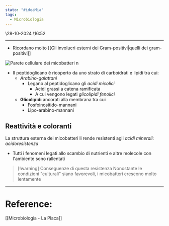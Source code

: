 ```yaml
---
stato: "#ideaMia"
tags:
  - Microbiologia
---
```

\28-10-2024 \16:52

--- 

- Ricordano molto [[Gli involucri esterni dei Gram-positivi|quelli dei gram-positivi]]

![Parete cellulare dei micobatteri n](https://i.imgur.com/oYvOvY8.png)
- Il peptidoglicano è ricoperto da uno strato di carboidrati e lipidi tra cui:
	- *Arabino-galattani* 
		- Legano al peptidoglicano gli *acidi micolici*
			- Acidi grassi a catena ramificata
			- A cui vengono legati *glicolipidi fenolici*
	- **Glicolipidi** ancorati alla membrana tra cui
		- Fosfoinositido-mannani
		- Lipo-arabino-mannani

## Reattività e coloranti
La struttura esterna dei micobatteri li rende resistenti agli *acidi minerali*:  *acidoresistenza* 
- Tutti i fenomeni legati allo scambio di nutrienti e altre molecole con l'ambiente sono rallentati
>[!warning] Conseguenze di questa resistenza
>Nonostante le condizioni "culturali" siano favorevoli, i micobatteri crescono molto lentamente 









--- 
# Reference:
[[Microbiologia - La Placa]]